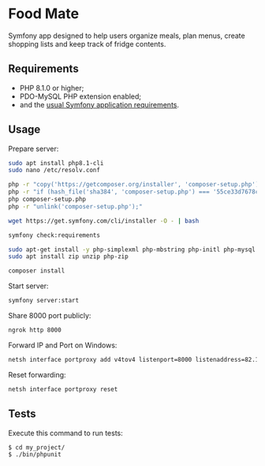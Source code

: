 Food Mate
========================

Symfony app designed to help users organize meals, plan menus, create shopping lists and keep track of fridge contents.

Requirements
------------

* PHP 8.1.0 or higher;
* PDO-MySQL PHP extension enabled;
* and the [usual Symfony application requirements][1].

Usage
------------

Prepare server:
```bash
sudo apt install php8.1-cli
sudo nano /etc/resolv.conf

php -r "copy('https://getcomposer.org/installer', 'composer-setup.php');"
php -r "if (hash_file('sha384', 'composer-setup.php') === '55ce33d7678c5a611085589f1f3ddf8b3c52d662cd01d4ba75c0ee0459970c2200a51f492d557530c71c15d8dba01eae') { echo 'Installer verified'; } else { echo 'Installer corrupt'; unlink('composer-setup.php'); } echo PHP_EOL;"
php composer-setup.php
php -r "unlink('composer-setup.php');"

wget https://get.symfony.com/cli/installer -O - | bash

symfony check:requirements

sudo apt-get install -y php-simplexml php-mbstring php-initl php-mysql
sudo apt install zip unzip php-zip

composer install
```

Start server:

```bash
symfony server:start
```

Share 8000 port publicly:

```bash
ngrok http 8000
```

Forward IP and Port on Windows:

```cmd
netsh interface portproxy add v4tov4 listenport=8000 listenaddress=82.145.79.215 connectport=8000 connectaddress=172.21.44.198
```

Reset forwarding:

```cmd
netsh interface portproxy reset
```

Tests
-----

Execute this command to run tests:

```bash
$ cd my_project/
$ ./bin/phpunit
```

[1]: https://symfony.com/doc/current/setup.html#technical-requirements
